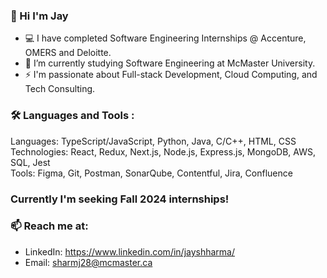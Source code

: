 ### 👋 Hi I'm Jay

- 💻 I have completed Software Engineering Internships @ Accenture, OMERS and Deloitte.
- 🔭 I’m currently studying Software Engineering at McMaster University.
- ⚡ I'm passionate about Full-stack Development, Cloud Computing, and Tech Consulting.

### 🛠 Languages and Tools :
Languages: TypeScript/JavaScript, Python, Java, C/C++, HTML, CSS <br/>
Technologies: React, Redux, Next.js, Node.js, Express.js, MongoDB, AWS, SQL, Jest <br/>
Tools: Figma, Git, Postman, SonarQube, Contentful, Jira, Confluence

### Currently I'm seeking Fall 2024 internships!
### 📫 Reach me at: 
- LinkedIn: https://www.linkedin.com/in/jayshharma/
- Email: sharmj28@mcmaster.ca
